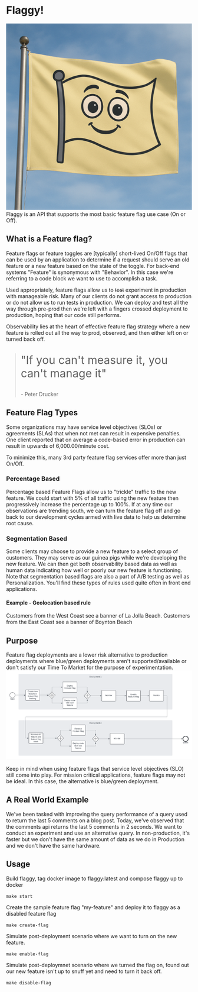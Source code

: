 # Flaggy!
<img src="flaggy.png" alt="Flaggy!"/>
Flaggy is an API that supports the most basic feature flag use case (On or Off).

## What is a Feature flag?
Feature flags or feature toggles are [typically] short-lived On/Off flags that can be used by an 
application to determine if a request should serve an old feature or a new feature based on the 
state of the toggle.  For back-end systems "Feature" is synonymous with "Behavior".  In this case
we're referring to a code block we want to use to accomplish a task.

Used appropriately, feature flags allow us to ~~test~~ experiment in production with manageable risk.  Many of our clients
do not grant access to production or do not allow us to run tests in production.  We can deploy and test all
the way through pre-prod then we're left with a fingers crossed deployment to production, hoping that our 
code still performs.

Observability lies at the heart of effective feature flag strategy where a new feature is rolled out all the way 
to prod, observed, and then either left on or turned back off.  

> <p style="font-size:30px">"If you can't measure it, you can't manage it"</p> - Peter Drucker

## Feature Flag Types
Some organizations may have service level objectives (SLOs) or agreements (SLAs) that when not met can result in expensive penalties.
One client reported that on average a code-based error in production can result in upwards of 6,000.00/minute cost.

To minimize this, many 3rd party feature flag services offer more than just On/Off.

### Percentage Based
Percentage based Feature Flags allow us to "trickle" traffic to the new feature.  We could start with 5% of all traffic 
using the new feature then progressively increase the percentage up to 100%.  If at any time our observations are trending
south, we can turn the feature flag off and go back to our development cycles armed with live data to help us determine
root cause.

### Segmentation Based
Some clients may choose to provide a new feature to a select group of customers.  They may serve as our guinea pigs
while we're developing the new feature.  We can then get both observability based data as well as human data indicating
how well or poorly our new feature is functioning.  Note that segmentation based flags are also a part of A/B testing as well 
as Personalization.  You'll find these types of rules used quite often in front end applications.

#### Example - Geolocation based rule
Customers from the West Coast see a banner of La Jolla Beach.  Customers from the East Coast see a banner of Boynton Beach

## Purpose
Feature flag deployments are a lower risk alternative to production deployments where blue/green deployments aren't supported/available or 
don't satisfy our Time To Market for the purpose of experimentation.
<img alt="Feature Flag deployment Process" src="./FeatureFlagDeploymentProcess.png" style="Background-color:#fff" />

Keep in mind when using feature flags that service level objectives (SLO) still come into play. For mission critical applications, feature flags may not be ideal.
In this case, the alternative is blue/green deployment.

## A Real World Example
We've been tasked with improving the query performance of a query used to return the last 5 comments on a blog post.
Today, we've observed that the comments api returns the last 5 comments in 2 seconds.  We want to conduct an experiment
and use an alternative query.  In non-production, it's faster but we don't have the same amount of data as we
do in Production and we don't have the same hardware.


## Usage
Build flaggy, tag docker image to flaggy:latest and compose flaggy up to docker

    make start

Create the sample feature flag "my-feature" and deploy it to flaggy as a disabled feature flag

    make create-flag

Simulate post-deployment scenario where we want to turn on the new feature.

    make enable-flag

Simulate post-deploymnet scenario where we turned the flag on, found out our new feature isn't up to snuff yet and need to turn it back off.

    make disable-flag

